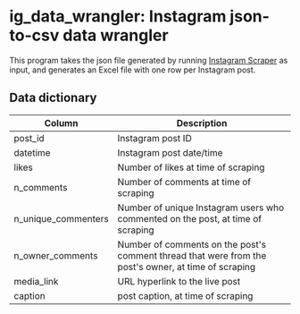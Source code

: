 # ig_data_wrangler:  Instagram json-to-csv data wrangler

This program takes the json file generated by running [Instagram Scraper](https://github.com/arc298/instagram-scraper) as input, and generates an Excel file with one row per Instagram post.

## Data dictionary

| Column | Description |
| ------------- | ------------- |
| post_id | Instagram post ID |
| datetime | Instagram post date/time  |
| likes | Number of likes at time of scraping  |
| n_comments | Number of comments at time of scraping  |
| n_unique_commenters | Number of unique Instagram users who commented on the post, at time of scraping  |
| n_owner_comments | Number of comments on the post's comment thread that were from the post's owner, at time of scraping  |
| media_link | URL hyperlink to the live post |
| caption | post caption, at time of scraping |
